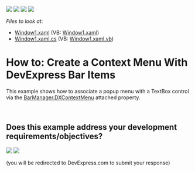 <!-- default badges list -->
![](https://img.shields.io/endpoint?url=https://codecentral.devexpress.com/api/v1/VersionRange/128640704/10.1.4%2B)
[![](https://img.shields.io/badge/Open_in_DevExpress_Support_Center-FF7200?style=flat-square&logo=DevExpress&logoColor=white)](https://supportcenter.devexpress.com/ticket/details/E1675)
[![](https://img.shields.io/badge/📖_How_to_use_DevExpress_Examples-e9f6fc?style=flat-square)](https://docs.devexpress.com/GeneralInformation/403183)
[![](https://img.shields.io/badge/💬_Leave_Feedback-feecdd?style=flat-square)](#does-this-example-address-your-development-requirementsobjectives)
<!-- default badges end -->
<!-- default file list -->
*Files to look at*:

* [Window1.xaml](./CS/DXContextMenu_Ex/Window1.xaml) (VB: [Window1.xaml](./VB/DXContextMenu_Ex/Window1.xaml))
* [Window1.xaml.cs](./CS/DXContextMenu_Ex/Window1.xaml.cs) (VB: [Window1.xaml.vb](./VB/DXContextMenu_Ex/Window1.xaml.vb))
<!-- default file list end -->
# How to: Create a Context Menu With DevExpress Bar Items


<p>This example shows how to associate a popup menu with a TextBox control via the <a href="https://documentation.devexpress.com/#WPF/DevExpressXpfBarsBarManager_DXContextMenutopic">BarManager.DXContextMenu</a> attached property.</p>

<br/>


<!-- feedback -->
## Does this example address your development requirements/objectives?

[<img src="https://www.devexpress.com/support/examples/i/yes-button.svg"/>](https://www.devexpress.com/support/examples/survey.xml?utm_source=github&utm_campaign=wpf-context-menu-create&~~~was_helpful=yes) [<img src="https://www.devexpress.com/support/examples/i/no-button.svg"/>](https://www.devexpress.com/support/examples/survey.xml?utm_source=github&utm_campaign=wpf-context-menu-create&~~~was_helpful=no)

(you will be redirected to DevExpress.com to submit your response)
<!-- feedback end -->
